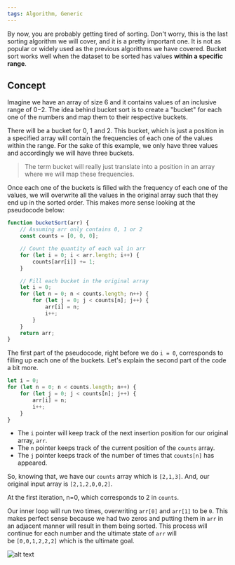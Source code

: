 ```yaml
---
tags: Algorithm, Generic
---
```


By now, you are probably getting tired of sorting. Don't worry, this is the last sorting algorithm we will cover, and it is a pretty important one. It is not as popular or widely used as the previous algorithms we have covered. Bucket sort works well when the dataset to be sorted has values **within a specific range**.


## Concept

Imagine we have an array of size 6 and it contains values of an inclusive range of 0−2. The idea behind bucket sort is to create a "bucket" for each one of the numbers and map them to their respective buckets.

There will be a bucket for 0, 1 and 2. This bucket, which is just a position in a specified array will contain the frequencies of each one of the values within the range. For the sake of this example, we only have three values and accordingly we will have three buckets.

> The term bucket will really just translate into a position in an array where we will map these frequencies.

Once each one of the buckets is filled with the frequency of each one of the values, we will overwrite all the values in the original array such that they end up in the sorted order. This makes more sense looking at the pseudocode below:

```javascript
function bucketSort(arr) {
    // Assuming arr only contains 0, 1 or 2
    const counts = [0, 0, 0];

    // Count the quantity of each val in arr
    for (let i = 0; i < arr.length; i++) {
        counts[arr[i]] += 1;
    }

    // Fill each bucket in the original array
    let i = 0;
    for (let n = 0; n < counts.length; n++) {
        for (let j = 0; j < counts[n]; j++) {
            arr[i] = n;
            i++;
        }
    }
    return arr;
}
```

The first part of the pseudocode, right before we do `i = 0`, corresponds to filling up each one of the buckets. Let's explain the second part of the code a bit more.

```javascript
let i = 0;
for (let n = 0; n < counts.length; n++) {
    for (let j = 0; j < counts[n]; j++) {
        arr[i] = n;
        i++;
    }
}
```

- The `i` pointer will keep track of the next insertion position for our original array, `arr`.
- The `n` pointer keeps track of the current position of the `counts` array.
- The `j` pointer keeps track of the number of times that `counts[n]` has appeared.

So, knowing that, we have our `counts` array which is `[2,1,3]`. And, our original input array is `[2,1,2,0,0,2]`.

At the first iteration, n=0, which corresponds to 2 in `counts`. 

Our inner loop will run two times, overwriting `arr[0]` and `arr[1]` to be `0`. This makes perfect sense because we had two zeros and putting them in `arr` in an adjacent manner will result in them being sorted. This process will continue for each number and the ultimate state of `arr` will be `[0,0,1,2,2,2]` which is the ultimate goal.

![alt text](https://imagedelivery.net/CLfkmk9Wzy8_9HRyug4EVA/1521e7e2-4f63-4326-38cd-f32bcd9d3400/sharpen=1)
